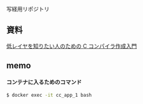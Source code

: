 写経用リポジトリ

## 資料

[低レイヤを知りたい人のための C コンパイラ作成入門](https://www.sigbus.info/compilerbook)

## memo

#### コンテナに入るためのコマンド

```sh
$ docker exec -it cc_app_1 bash
```
